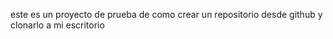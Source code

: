 este es un proyecto de prueba de como crear un repositorio desde github y clonarlo a mi escritorio

